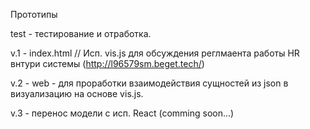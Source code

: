 
Прототипы

test - тестирование и отработка.

v.1 - index.html  // Исп. vis.js для обсуждения реглмаента работы HR внтури системы  (http://l96579sm.beget.tech/)

v.2 - web - для проработки взаимодействия сущностей из json в визуализацию на основе vis.js.

v.3 - перенос модели c исп. React (comming soon...)

